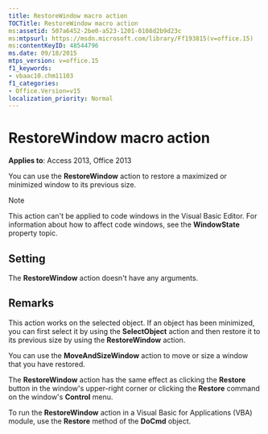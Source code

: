 ```yaml
---
title: RestoreWindow macro action
TOCTitle: RestoreWindow macro action
ms:assetid: 507a6452-2be0-a523-1201-0108d2b9d23c
ms:mtpsurl: https://msdn.microsoft.com/library/Ff193815(v=office.15)
ms:contentKeyID: 48544796
ms.date: 09/18/2015
mtps_version: v=office.15
f1_keywords:
- vbaac10.chm11103
f1_categories:
- Office.Version=v15
localization_priority: Normal
---
```


# RestoreWindow macro action

**Applies to**: Access 2013, Office 2013

You can use the **RestoreWindow** action to restore a maximized or minimized window to its previous size.

> [!NOTE]
> This action can't be applied to code windows in the Visual Basic Editor. For information about how to affect code windows, see the **WindowState** property topic.

## Setting

The **RestoreWindow** action doesn't have any arguments.

## Remarks

This action works on the selected object. If an object has been minimized, you can first select it by using the **SelectObject** action and then restore it to its previous size by using the **RestoreWindow** action.

You can use the **MoveAndSizeWindow** action to move or size a window that you have restored.

The **RestoreWindow** action has the same effect as clicking the **Restore** button in the window's upper-right corner or clicking the **Restore** command on the window's **Control** menu.

To run the **RestoreWindow** action in a Visual Basic for Applications (VBA) module, use the **Restore** method of the **DoCmd** object.

